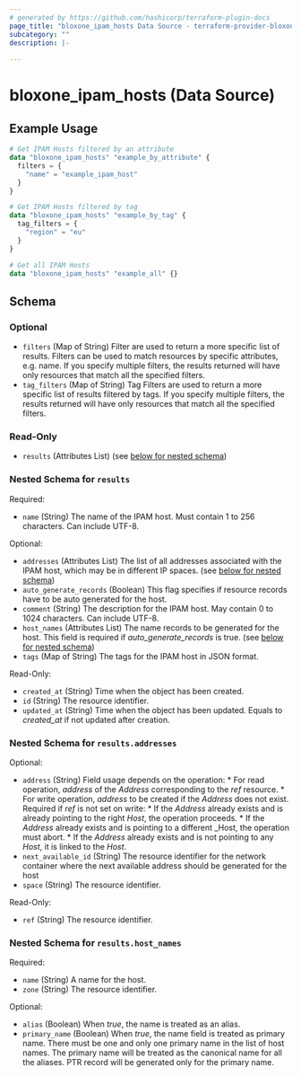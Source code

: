 ```yaml
---
# generated by https://github.com/hashicorp/terraform-plugin-docs
page_title: "bloxone_ipam_hosts Data Source - terraform-provider-bloxone"
subcategory: ""
description: |-
  
---
```


# bloxone_ipam_hosts (Data Source)



## Example Usage

```terraform
# Get IPAM Hosts filtered by an attribute
data "bloxone_ipam_hosts" "example_by_attribute" {
  filters = {
    "name" = "example_ipam_host"
  }
}

# Get IPAM Hosts filtered by tag
data "bloxone_ipam_hosts" "example_by_tag" {
  tag_filters = {
    "region" = "eu"
  }
}

# Get all IPAM Hosts
data "bloxone_ipam_hosts" "example_all" {}
```

<!-- schema generated by tfplugindocs -->
## Schema

### Optional

- `filters` (Map of String) Filter are used to return a more specific list of results. Filters can be used to match resources by specific attributes, e.g. name. If you specify multiple filters, the results returned will have only resources that match all the specified filters.
- `tag_filters` (Map of String) Tag Filters are used to return a more specific list of results filtered by tags. If you specify multiple filters, the results returned will have only resources that match all the specified filters.

### Read-Only

- `results` (Attributes List) (see [below for nested schema](#nestedatt--results))

<a id="nestedatt--results"></a>
### Nested Schema for `results`

Required:

- `name` (String) The name of the IPAM host. Must contain 1 to 256 characters. Can include UTF-8.

Optional:

- `addresses` (Attributes List) The list of all addresses associated with the IPAM host, which may be in different IP spaces. (see [below for nested schema](#nestedatt--results--addresses))
- `auto_generate_records` (Boolean) This flag specifies if resource records have to be auto generated for the host.
- `comment` (String) The description for the IPAM host. May contain 0 to 1024 characters. Can include UTF-8.
- `host_names` (Attributes List) The name records to be generated for the host.  This field is required if _auto_generate_records_ is true. (see [below for nested schema](#nestedatt--results--host_names))
- `tags` (Map of String) The tags for the IPAM host in JSON format.

Read-Only:

- `created_at` (String) Time when the object has been created.
- `id` (String) The resource identifier.
- `updated_at` (String) Time when the object has been updated. Equals to _created_at_ if not updated after creation.

<a id="nestedatt--results--addresses"></a>
### Nested Schema for `results.addresses`

Optional:

- `address` (String) Field usage depends on the operation:  * For read operation, _address_ of the _Address_ corresponding to the _ref_ resource.  * For write operation, _address_ to be created if the _Address_ does not exist. Required if _ref_ is not set on write:     * If the _Address_ already exists and is already pointing to the right _Host_, the operation proceeds.     * If the _Address_ already exists and is pointing to a different _Host, the operation must abort.     * If the _Address_ already exists and is not pointing to any _Host_, it is linked to the _Host_.
- `next_available_id` (String) The resource identifier for the network container where the next available address should be generated for the host
- `space` (String) The resource identifier.

Read-Only:

- `ref` (String) The resource identifier.


<a id="nestedatt--results--host_names"></a>
### Nested Schema for `results.host_names`

Required:

- `name` (String) A name for the host.
- `zone` (String) The resource identifier.

Optional:

- `alias` (Boolean) When _true_, the name is treated as an alias.
- `primary_name` (Boolean) When _true_, the name field is treated as primary name. There must be one and only one primary name in the list of host names. The primary name will be treated as the canonical name for all the aliases. PTR record will be generated only for the primary name.
